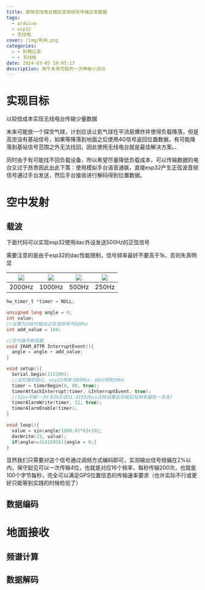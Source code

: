 ```yaml
---
title: 使用无线电台模拟音频信号传输文本数据
tags:
  - arduino
  - esp32
  - 无线电
cover: /img/RUN.png
categories:
  - - 折腾记录
  - - 无线电
date: 2024-03-05 19:05:13
description: 用于未来可能的一次神秘小活动
---
```

# 实现目标
以较低成本实现无线电台传输少量数据

未来可能放一个探空气球，计划应该让氦气球在平流层爆炸并使得负载降落，但是高空没有基站信号，如果等降落到地面之后使用4G信号返回位置数据，有可能降落到基站信号范围之外无法找回，因此使用无线电台就是最佳解决方案。、

同时由于有可能找不回负载设备，所以希望尽量降低负载成本，可以传输数据的电台又过于昂贵因此出此下策：使用模拟手台语音通联，直接esp32产生正弦波音频信号通过手台发送，然后手台接收进行解码得到位置数据。

# 空中发射
## 载波
下面代码可以实现esp32使用dac外设发送500Hz的正弦信号

需要注意的是由于esp32的dac性能限制，信号频率最好不要高于1k，否则失真明显

| ![](009.BMP)  | ![](001.BMP)  | ![](005.BMP)  | ![](006.BMP)  |
| :------------: | :------------: | :------------: | :------------: |
| 2000Hz  | 1000Hz  |  500Hz |  250Hz |

```c
hw_timer_t *timer = NULL;

unsigned long angle = 0;
int value;
//设置为100时输出正弦波频率为500hz
int add_value = 100;

//定时器中断函数
void IRAM_ATTR InterruptEvent(){
  angle = angle + add_value;
}

void setup(){
  Serial.begin(115200);
  //定时器初始化，esp32频率为80Mhz，80分频到1MHz
  timer = timerBegin(0, 80, true);
  timerAttachInterrupt(timer, &InterruptEvent, true);
  //32us中断一次(实际应该31.415926us这样设置会导致实际频率偏低一丢丢)
  timerAlarmWrite(timer, 32, true);
  timerAlarmEnable(timer);
}

void loop(){
  value = sin(angle/1000.0)*63+192;
  dacWrite(25, value);
  if(angle>=31415926){angle = 0;}
}

```
显然我们只需要对这个信号通过调频方式编码即可，实测输出信号频偏在2%以内，保守起见可以一次传输4位，也就是对应16个频率，每秒传输200次，也就是100个字节每秒，完全可以满足GPS位置信息的传输速率要求（也许实际不行或更好只能等到实践的时候检验了）

## 数据编码

# 地面接收
## 频谱计算

## 数据解码

